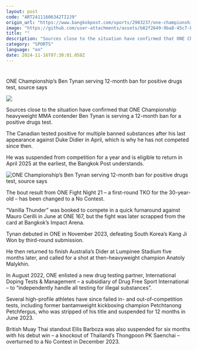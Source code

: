 ```yaml
---
layout: post
code: "ART24111606342TI2J9"
origin_url: "https://www.bangkokpost.com/sports/2903237/one-championships-ben-tynan-serving-12-month-ban-for-positive-drugs-test-source-says"
image: "https://github.com/user-attachments/assets/b82f2649-9ba8-45c7-b0cb-65ed0e530c8f"
title: ""
description: "Sources close to the situation have confirmed that ONE Championship heavyweight MMA contender Ben Tynan is serving a 12-month ban for a positive drugs test."
category: "SPORTS"
language: "en"
date: 2024-11-16T07:30:01.058Z
---
```


# 

ONE Championship’s Ben Tynan serving 12-month ban for positive drugs test, source says

![](https://static.bangkokpost.com/media/content/20241116/c1_2903237.jpg)

Sources close to the situation have confirmed that ONE Championship heavyweight MMA contender Ben Tynan is serving a 12-month ban for a positive drugs test.

The Canadian tested positive for multiple banned substances after his last appearance against Duke Didier in April, which is why he has not competed since then. 

He was suspended from competition for a year and is eligible to return in April 2025 at the earliest, the Bangkok Post understands. 

![ONE Championship’s Ben Tynan serving 12-month ban for positive drugs test, source says](https://github.com/user-attachments/assets/08ea3d39-6474-405b-9f38-d275fc8755bc)

The bout result from ONE Fight Night 21 – a first-round TKO for the 30-year-old – has been changed to a No Contest.

“Vanilla Thunder” was booked to compete in a quick furnaround against Mauro Cerilli in June at ONE 167, but the fight was later scrapped from the card at Bangkok’s Impact Arena.

Tynan debuted in ONE in November 2023, defeating South Korea’s Kang Ji Won by third-round submission.

He then returned to finish Australia’s Dider at Lumpinee Stadium five months later, and called for a shot at then-heavyweight champion Anatoly Malykhin.

In August 2022, ONE enlisted a new drug testing partner, International Doping Tests & Management – a subsidiary of Drug Free Sport International – to “independently handle all testing for illegal substances”.

Several high-profile athletes have since failed in- and out-of-competition tests, including former bantamweight kickboxing champion Petchtanong Petchfergus, who was stripped of his title and suspended for 12 months in June 2023.

British Muay Thai standout Ellis Barboza was also suspended for six months with his debut win – a knockout of Thailand’s Thongpoon PK Saenchai – overturned to a No Contest in December 2023.